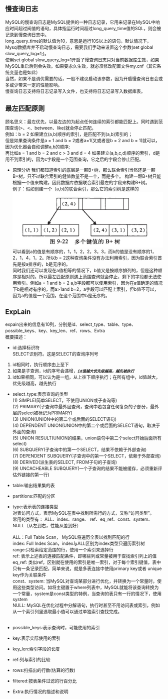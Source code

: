 ## 慢查询日志
MySQL的慢查询日志是MySQL提供的一种日志记录，它用来记录在MySQL中响应时间超过阀值的语句，具体指运行时间超过long_query_time值的SQL，则会被记录到慢查询日志中。<br>
long_query_time的默认值为10，意思是运行10S以上的语句。默认情况下，Mysql数据库并不启动慢查询日志，需要我们手动来设置这个参数(set global slow_query_log=1;)。<br>
使用set global slow_query_log=1开启了慢查询日志只对当前数据库生效，如果MySQL重启后则会失效。如果要永久生效，就必须修改配置文件my.cnf（其它系统变量也是如此）<br>
当然，如果不是调优需要的话，一般不建议启动该参数，因为开启慢查询日志会或多或少带来一定的性能影响。<br>
慢查询日志支持将日志记录写入文件，也支持将日志记录写入数据库表。<br>

## 最左匹配原则
顾名思义：最左优先，以最左边的为起点任何连续的索引都能匹配上。同时遇到范围查询(>、<、between、like)就会停止匹配。<br>
例如：b = 2 如果建立(a,b)顺序的索引，是匹配不到(a,b)索引的；<br>
但是如果查询条件是a = 1 and b = 2或者a=1(又或者是b = 2 and b = 1)就可以，因为优化器会自动调整a,b的顺序;<br>
再比如a = 1 and b = 2 and c > 3 and d = 4 如果建立(a,b,c,d)顺序的索引，d是用不到索引的，因为c字段是一个范围查询，它之后的字段会停止匹配。<br>
- 原理分析
  我们都知道索引的底层是一颗B+树，那么联合索引当然还是一颗B+树，只不过联合索引的健值数量不是一个，而是多个。
  构建一颗B+树只能根据一个值来构建，因此数据库依据联合索引最左的字段来构建B+树。<br>
  例子：假如创建一个（a,b)的联合索引，那么它的索引树是这样的<br>
![图示](https://raw.githubusercontent.com/ShanShuan/myBlog/master/mysql/src/main/resources/uq.jpg)<br>
  可以看到a的值是有顺序的，1，1，2，2，3，3，而b的值是没有顺序的1，2，1，4，1，2。所以b = 2这种查询条件没有办法利用索引，因为联合索引首先是按a排序的，b是无序的。<br>
  同时我们还可以发现在a值相等的情况下，b值又是按顺序排列的，但是这种顺序是相对的。所以最左匹配原则遇上范围查询就会停止，剩下的字段都无法使用索引。例如a = 1 and b = 2 a,b字段都可以使用索引，因为在a值确定的情况下b是相对有序的，而a>1and b=2，a字段可以匹配上索引，但b值不可以，因为a的值是一个范围，在这个范围中b是无序的。<br>
 
## ExpLain
expain出来的信息有10列，分别是id、select_type、table、type、possible_keys、key、key_len、ref、rows、Extra<br>
概要描述：<br>
- id:选择标识符<br>
SELECT识别符。这是SELECT的查询序列号
1. id相同时，执行顺序由上至下<br>
2. 如果是子查询，id的序号会递增，**_`id值越大优先级越高，越先被执行`_**<br>
3. id如果相同，可以认为是一组，从上往下顺序执行；在所有组中，id值越大，优先级越高，越先执行<br>
   
- select_type:表示查询的类型<br>
(1) SIMPLE(简单SELECT，不使用UNION或子查询等)<br>
(2) PRIMARY(子查询中最外层查询，查询中若包含任何复杂的子部分，最外层的select被标记为PRIMARY)<br>
(3) UNION(UNION中的第二个或后面的SELECT语句)<br>
(4) DEPENDENT UNION(UNION中的第二个或后面的SELECT语句，取决于外面的查询)<br>
(5) UNION RESULT(UNION的结果，union语句中第二个select开始后面所有select)<br>
(6) SUBQUERY(子查询中的第一个SELECT，结果不依赖于外部查询)<br>
(7) DEPENDENT SUBQUERY(子查询中的第一个SELECT，依赖于外部查询)<br>
(8) DERIVED(派生表的SELECT, FROM子句的子查询)<br>
(9) UNCACHEABLE SUBQUERY(一个子查询的结果不能被缓存，必须重新评估外链接的第一行)<br>

- table:输出结果集的表
- partitions:匹配的分区
- type:表示表的连接类型<br>
对表访问方式，表示MySQL在表中找到所需行的方式，又称“访问类型”。<br>
常用的类型有： ALL、index、range、 ref、eq_ref、const、system、NULL（从左到右，性能从差到好）<br><br>
ALL：Full Table Scan， MySQL将遍历全表以找到匹配的行<br>
index: Full Index Scan，index与ALL区别为index类型只遍历索引树<br>
range:只检索给定范围的行，使用一个索引来选择行<br>
ref: 表示上述表的连接匹配条件，即哪些列或常量被用于查找索引列上的值<br>
eq_ref: 类似ref，区别就在使用的索引是唯一索引，对于每个索引键值，表中只有一条记录匹配，简单来说，就是多表连接中使用primary key或者 unique key作为关联条件<br>
const、system: 当MySQL对查询某部分进行优化，并转换为一个常量时，使用这些类型访问。如将主键置于where列表中，MySQL就能将该查询转换为一个常量，system是const类型的特例，当查询的表只有一行的情况下，使用system<br>
NULL: MySQL在优化过程中分解语句，执行时甚至不用访问表或索引，例如从一个索引列里选取最小值可以通过单独索引查找完成。<br><br>


- possible_keys:表示查询时，可能使用的索引
- key:表示实际使用的索引
- key_len:索引字段的长度
- ref:列与索引的比较
- rows:扫描出的行数(估算的行数)
- filtered:按表条件过滤的行百分比
- Extra:执行情况的描述和说明
